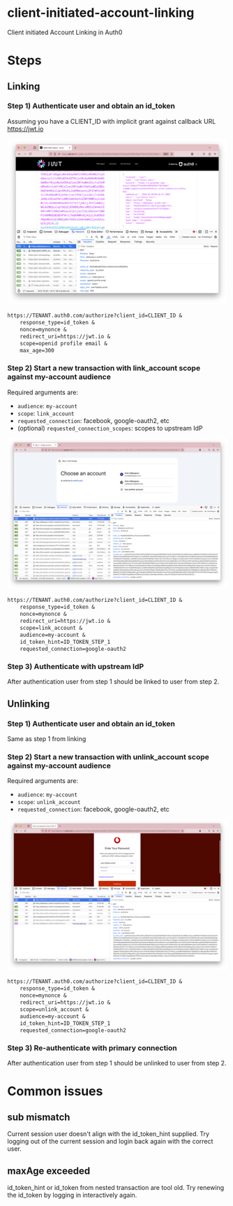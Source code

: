 # client-initiated-account-linking
Client initiated Account Linking in Auth0

# Steps

## Linking

### Step 1) Authenticate user and obtain an id_token
Assuming you have a CLIENT_ID with implicit grant against callback URL https://jwt.io

![initial login](./img/initial-login.png)

```text
https://TENANT.auth0.com/authorize?client_id=CLIENT_ID &
    response_type=id_token &
    nonce=mynonce &
    redirect_uri=https://jwt.io &
    scope=openid profile email &
    max_age=300
```

### Step 2) Start a new transaction with link_account scope against my-account audience
Required arguments are:
* `audience`: `my-account`
* `scope`: `link_account`
* `requested_connection`: facebook, google-oauth2, etc 
* (optional) `requested_connection_scopes`: scopes to upstream IdP

![link prompt](./img/link-prompt.png)

```text
https://TENANT.auth0.com/authorize?client_id=CLIENT_ID &
    response_type=id_token &
    nonce=mynonce &
    redirect_uri=https://jwt.io &
    scope=link_account &
    audience=my-account &
    id_token_hint=ID_TOKEN_STEP_1
    requested_connection=google-oauth2
```

### Step 3) Authenticate with upstream IdP 
After authentication user from step 1 should be linked to user from step 2. 


## Unlinking
### Step 1) Authenticate user and obtain an id_token
Same as step 1 from linking

### Step 2) Start a new transaction with unlink_account scope against my-account audience
Required arguments are:
* `audience`: `my-account`
* `scope`: `unlink_account`
* `requested_connection`: facebook, google-oauth2, etc

![unlink prompt](./img/unlink-prompt.png)

```text
https://TENANT.auth0.com/authorize?client_id=CLIENT_ID &
    response_type=id_token &
    nonce=mynonce &
    redirect_uri=https://jwt.io &
    scope=unlink_account &
    audience=my-account &
    id_token_hint=ID_TOKEN_STEP_1
    requested_connection=google-oauth2
```

### Step 3) Re-authenticate with primary connection
After authentication user from step 1 should be unlinked to user from step 2.

# Common issues
## sub mismatch
Current session user doesn't align with the id_token_hint supplied. 
Try logging out of the current session and login back again with the correct user.

## maxAge exceeded
id_token_hint or id_token from nested transaction are tool old. 
Try renewing the id_token by logging in interactively again.

